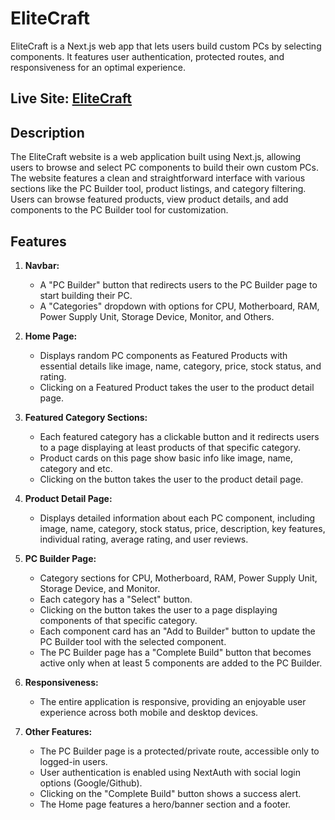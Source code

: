 # EliteCraft

EliteCraft is a Next.js web app that lets users build custom PCs by selecting components. It features user authentication, protected routes, and responsiveness for an optimal experience.

## Live Site: [EliteCraft](https://elite-craft-client.vercel.app/)

## Description

The EliteCraft website is a web application built using Next.js, allowing users to browse and select PC components to build their own custom PCs. The website features a clean and straightforward interface with various sections like the PC Builder tool, product listings, and category filtering. Users can browse featured products, view product details, and add components to the PC Builder tool for customization.

## Features

1. **Navbar:**
   - A "PC Builder" button that redirects users to the PC Builder page to start building their PC.
   - A "Categories" dropdown with options for CPU, Motherboard, RAM, Power Supply Unit, Storage Device, Monitor, and Others.

2. **Home Page:**
   - Displays random PC components as Featured Products with essential details like image, name, category, price, stock status, and rating.
   - Clicking on a Featured Product takes the user to the product detail page.

3. **Featured Category Sections:**
   - Each featured category has a clickable button and it redirects users to a page displaying at least products of that specific category.
   - Product cards on this page show basic info like image, name, category and etc.
   - Clicking on the button takes the user to the product detail page.

4. **Product Detail Page:**
   - Displays detailed information about each PC component, including image, name, category, stock status, price, description, key features, individual rating, average rating, and user reviews.

5. **PC Builder Page:**
   - Category sections for CPU, Motherboard, RAM, Power Supply Unit, Storage Device, and Monitor.
   - Each category has a "Select" button.
   - Clicking on the button takes the user to a page displaying components of that specific category.
   - Each component card has an "Add to Builder" button to update the PC Builder tool with the selected component.
   - The PC Builder page has a "Complete Build" button that becomes active only when at least 5 components are added to the PC Builder.

6. **Responsiveness:**
   - The entire application is responsive, providing an enjoyable user experience across both mobile and desktop devices.

7. **Other Features:**
   - The PC Builder page is a protected/private route, accessible only to logged-in users.
   - User authentication is enabled using NextAuth with social login options (Google/Github).
   - Clicking on the "Complete Build" button shows a success alert.
   - The Home page features a hero/banner section and a footer.

